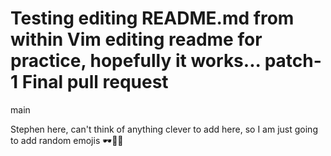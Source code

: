 Testing editing README.md from within Vim
editing readme for practice, hopefully it works...
patch-1
Final pull request
=======
main

Stephen here, can't think of anything clever to add here, so I am just going to add random emojis 🕶🥩🦼

